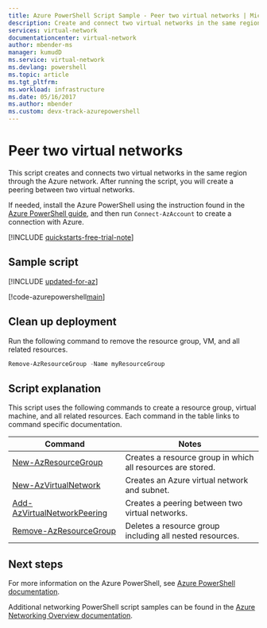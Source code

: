 ```yaml
---
title: Azure PowerShell Script Sample - Peer two virtual networks | Microsoft Docs
description: Create and connect two virtual networks in the same region. Use the Azure script for two peer virtual networks to connect the networks through Azure.
services: virtual-network
documentationcenter: virtual-network
author: mbender-ms
manager: kumudD
ms.service: virtual-network
ms.devlang: powershell
ms.topic: article
ms.tgt_pltfrm:
ms.workload: infrastructure
ms.date: 05/16/2017
ms.author: mbender 
ms.custom: devx-track-azurepowershell
---
```


# Peer two virtual networks

This script creates and connects two virtual networks in the same region through the Azure network. After running the script, you will create a peering between two virtual networks.

If needed, install the Azure PowerShell using the instruction found in the [Azure PowerShell guide](/powershell/azure/), and then run `Connect-AzAccount` to create a connection with Azure.

[!INCLUDE [quickstarts-free-trial-note](../../../includes/quickstarts-free-trial-note.md)]

## Sample script

[!INCLUDE [updated-for-az](../../../includes/updated-for-az.md)]

[!code-azurepowershell[main](../../../powershell_scripts/virtual-network/peer-two-virtual-networks/peer-two-virtual-networks.ps1 "Peer two networks")]

## Clean up deployment 

Run the following command to remove the resource group, VM, and all related resources.

```powershell
Remove-AzResourceGroup -Name myResourceGroup
```

## Script explanation

This script uses the following commands to create a resource group, virtual machine, and all related resources. Each command in the table links to command specific documentation.

| Command | Notes |
|---|---|
| [New-AzResourceGroup](/powershell/module/az.resources/new-azresourcegroup) | Creates a resource group in which all resources are stored. | 
| [New-AzVirtualNetwork](/powershell/module/az.network/new-azvirtualnetwork)| Creates an Azure virtual network and subnet. |
| [Add-AzVirtualNetworkPeering](/powershell/module/az.network/add-azvirtualnetworkpeering) | Creates a peering between two virtual networks.  |
| [Remove-AzResourceGroup](/powershell/module/az.resources/remove-azresourcegroup) | Deletes a resource group including all nested resources. |

## Next steps

For more information on the Azure PowerShell, see [Azure PowerShell documentation](/powershell/azure/).

Additional networking PowerShell script samples can be found in the [Azure Networking Overview documentation](../powershell-samples.md?toc=%2fazure%2fnetworking%2ftoc.json).